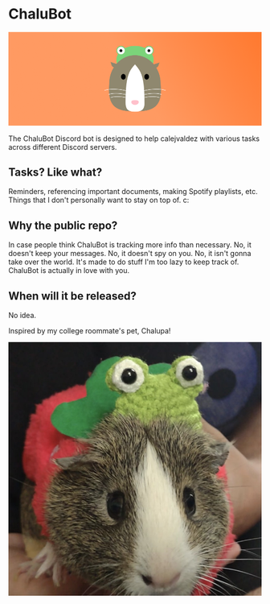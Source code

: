 # ChaluBot

![Header of ChaluBot](.github/header.png)

The ChaluBot Discord bot is designed to help calejvaldez with various tasks across different Discord servers.

## Tasks? Like what?

Reminders, referencing important documents, making Spotify playlists, etc. Things that I don't personally want to stay on top of. c:

## Why the public repo?

In case people think ChaluBot is tracking more info than necessary. No, it doesn't keep your messages. No, it doesn't spy on you. No, it isn't gonna take over the world. It's made to do stuff I'm too lazy to keep track of. ChaluBot is actually in love with you.

## When will it be released?

No idea.

Inspired by my college roommate's pet, Chalupa!

![Photo of Chalupa the guinea pig](.github/chalupa.jpg)
